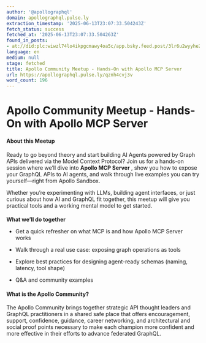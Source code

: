 ```yaml
---
author: '@apollographql'
domain: apollographql.pulse.ly
extraction_timestamp: '2025-06-13T23:07:33.504243Z'
fetch_status: success
fetched_at: '2025-06-13T23:07:33.504263Z'
found_in_posts:
- at://did:plc:wiwzl74lo4ikpgcmawy4oa5c/app.bsky.feed.post/3lr6u2wyyhe2p
language: en
medium: null
stage: fetched
title: Apollo Community Meetup - Hands-On with Apollo MCP Server
url: https://apollographql.pulse.ly/qznh4cvj3v
word_count: 196
---
```


# Apollo Community Meetup - Hands-On with Apollo MCP Server

#### **About this Meetup**

Ready to go beyond theory and start building AI Agents powered by Graph APIs delivered via the Model Context Protocol? Join us for a hands-on session where we’ll dive into **Apollo MCP Server** , show you how to expose your GraphQL APIs to AI agents, and walk through live examples you can try yourself—right from Apollo Sandbox.


Whether you’re experimenting with LLMs, building agent interfaces, or just curious about how AI and GraphQL fit together, this meetup will give you practical tools and a working mental model to get started.

####
**What we’ll do together**

  * Get a quick refresher on what MCP is and how Apollo MCP Server works

  * Walk through a real use case: exposing graph operations as tools

  * Explore best practices for designing agent-ready schemas \(naming, latency, tool shape\)

  * Q&A and community examples

#### **What is the Apollo Community?**

The Apollo Community brings together strategic API thought leaders and GraphQL practitioners in a shared safe place that offers encouragement, support, confidence, guidance, career networking, and architectural and social proof points necessary to make each champion more confident and more effective in their efforts to advance federated GraphQL.